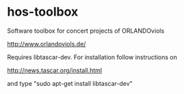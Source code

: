 hos-toolbox
===========

Software toolbox for concert projects of ORLANDOviols

http://www.orlandoviols.de/

Requires libtascar-dev. For installation follow instructions on

http://news.tascar.org/install.html

and type "sudo apt-get install libtascar-dev"

